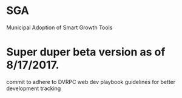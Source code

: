 # SGA
Municipal Adoption of Smart Growth Tools

# Super duper beta version as of 8/17/2017. 
commit to adhere to DVRPC web dev playbook guidelines for better development tracking
